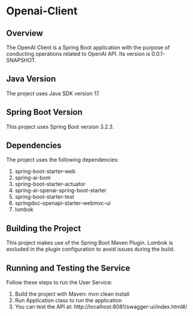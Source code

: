 # Openai-Client

## Overview
The OpenAI Client is a Spring Boot application with the purpose of conducting operations related to OpenAI API. Its version is 0.0.1-SNAPSHOT.

## Java Version
The project uses Java SDK version 17.

## Spring Boot Version
This project uses Spring Boot version 3.2.3.

## Dependencies

The project uses the following dependencies:

1. spring-boot-starter-web
2. spring-ai-bom
3. spring-boot-starter-actuator
4. spring-ai-openai-spring-boot-starter
5. spring-boot-starter-test
6. springdoc-openapi-starter-webmvc-ui
7. lombok

## Building the Project

This project makes use of the Spring Boot Maven Plugin. Lombok is excluded in the plugin configuration to avoid issues during the build.

## Running and Testing the Service

Follow these steps to run the User Service:

1. Build the project with Maven: mvn clean install
2. Run Application class to run the application
3. You can test the API at: http://localhost:8081/swagger-ui/index.html#/